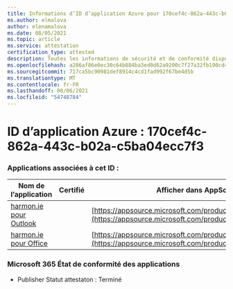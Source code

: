 ```yaml
---
title: Informations d’ID d’application Azure pour 170cef4c-862a-443c-b02a-c5ba04ecc7f3
ms.author: elmalova
author: elenamalova
ms.date: 08/05/2021
ms.topic: article
ms.service: attestation
certification_type: attested
description: Toutes les informations de sécurité et de conformité disponibles pour 170cef4c-862a-443c-b02a-c5ba04ecc7f3.
ms.openlocfilehash: a286af86e0ec30c64b884ba3ed0d62a9200c7f27a32fb190cd4a7bb30efefc42
ms.sourcegitcommit: 717ca5bc90981def8914c4cd1fad992f67be4d5b
ms.translationtype: MT
ms.contentlocale: fr-FR
ms.lasthandoff: 08/06/2021
ms.locfileid: "54748784"
---
```

# <a name="azure-app-id-170cef4c-862a-443c-b02a-c5ba04ecc7f3"></a>ID d’application Azure : 170cef4c-862a-443c-b02a-c5ba04ecc7f3


### <a name="apps-associated-with-this-id"></a>Applications associées à cet ID :
| **Nom de l’application** | **Certifié** | **Afficher dans AppSource** |
|--------------|---------------|-----------------------|
| [harmon.ie pour Outlook](https://docs.microsoft.com/microsoft-365-app-certification/forward/WA103004101) |  | [https://appsource.microsoft.com/product/office/WA103004101](https://appsource.microsoft.com/product/office/WA103004101) |
| [harmon.ie pour Office](https://docs.microsoft.com/microsoft-365-app-certification/forward/WA104381050) |  | [https://appsource.microsoft.com/product/office/WA104381050](https://appsource.microsoft.com/product/office/WA104381050) |

### <a name="microsoft-365-app-compliance-status"></a>Microsoft 365 État de conformité des applications
- Publisher Statut attestaton : Terminé
